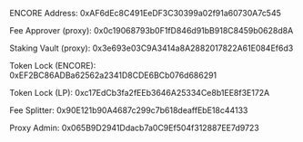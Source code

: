 ENCORE Address: 0xAF6dEc8C491EeDF3C30399a02f91a60730A7c545

Fee Approver (proxy): 0x0c19068793b0F1fD846d91bB918C8459b0628d8A

Staking Vault (proxy): 0x3e693e03C9A3414a8A2882017822A61E084Ef6d3

Token Lock (ENCORE): 0xEF2BC86ADBa62562a2341D8CDE6BCb076d686291

Token Lock (LP): 0xc17EdCb3fa2fEEb3646A25334Ce8b1EE8f3E172A

Fee Splitter: 0x90E121b90A4687c299c7b618deaffEbE18c44133

Proxy Admin: 0x065B9D2941Ddacb7a0C9Ef504f312887EE7d9723
